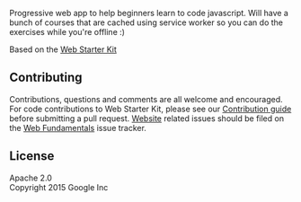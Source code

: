 Progressive web app to help beginners learn to code javascript. Will have a bunch of courses that are cached using service worker so you can do the exercises while you're offline :)

Based on the [Web Starter Kit](https://developers.google.com/web/tools/starter-kit/)
## Contributing

Contributions, questions and comments are all welcome and encouraged. For code contributions to Web Starter Kit, please see our [Contribution guide](CONTRIBUTING.md) before submitting a pull request. [Website](https://developers.google.com/web/tools/starter-kit/) related issues should be filed on the [Web Fundamentals](https://github.com/google/WebFundamentals/issues/new) issue tracker.

## License

Apache 2.0  
Copyright 2015 Google Inc
